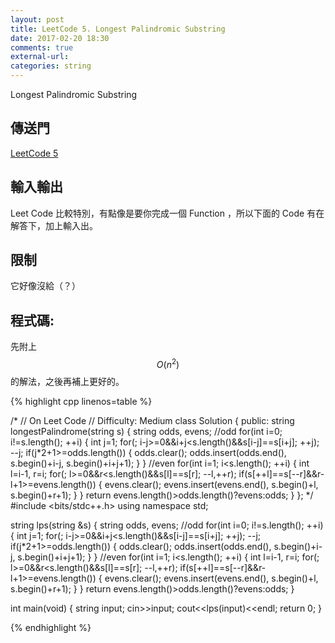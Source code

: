 ```yaml
---
layout: post
title: LeetCode 5. Longest Palindromic Substring
date: 2017-02-20 18:30
comments: true
external-url:
categories: string
---
```


Longest Palindromic Substring

## 傳送門
[LeetCode 5](https://leetcode.com/problems/longest-palindromic-substring/?tab=Description)

## 輸入輸出
Leet Code 比較特別，有點像是要你完成一個 Function ，所以下面的 Code 有在解答下，加上輸入出。

## 限制
它好像沒給（？）

## 程式碼:

先附上 $$O(n^{2})$$ 的解法，之後再補上更好的。

{% highlight cpp linenos=table %}

/*
// On Leet Code
// Difficulty: Medium
class Solution {
    public:
        string longestPalindrome(string s) {
            string odds, evens;
            //odd
            for(int i=0; i!=s.length(); ++i) {
                int j=1;
                for(; i-j>=0&&i+j<s.length()&&s[i-j]==s[i+j]; ++j);
                --j;
                if(j*2+1>=odds.length()) {
                    odds.clear();
                    odds.insert(odds.end(), s.begin()+i-j, s.begin()+i+j+1);
                }
            }
            //even
            for(int i=1; i<s.length(); ++i) {
                int l=i-1, r=i;
                for(; l>=0&&r<s.length()&&s[l]==s[r]; --l,++r);
                if(s[++l]==s[--r]&&r-l+1>=evens.length()) {
                    evens.clear();
                    evens.insert(evens.end(), s.begin()+l, s.begin()+r+1);
                }
            }
            return evens.length()>odds.length()?evens:odds;
        }
};
*/
#include <bits/stdc++.h>
using namespace std;

string lps(string &s) {
    string odds, evens;
    //odd
    for(int i=0; i!=s.length(); ++i) {
        int j=1;
        for(; i-j>=0&&i+j<s.length()&&s[i-j]==s[i+j]; ++j);
        --j;
        if(j*2+1>=odds.length()) {
            odds.clear();
            odds.insert(odds.end(), s.begin()+i-j, s.begin()+i+j+1);
        }
    }
    //even
    for(int i=1; i<s.length(); ++i) {
        int l=i-1, r=i;
        for(; l>=0&&r<s.length()&&s[l]==s[r]; --l,++r);
        if(s[++l]==s[--r]&&r-l+1>=evens.length()) {
            evens.clear();
            evens.insert(evens.end(), s.begin()+l, s.begin()+r+1);
        }
    }
    return evens.length()>odds.length()?evens:odds;
}

int main(void) {
    string input;
    cin>>input;
    cout<<lps(input)<<endl;
    return 0;
}

{% endhighlight %}


